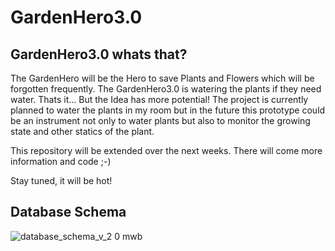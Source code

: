 # GardenHero3.0

## GardenHero3.0 whats that?
The GardenHero will be the Hero to save Plants and Flowers which will be forgotten frequently. 
The GardenHero3.0 is watering the plants if they need water. Thats it... But the Idea has more potential!
The project is currently planned to water the plants in my room but in the future this prototype could be an instrument not only to water plants
but also to monitor the growing state and other statics of the plant.

This repository will be extended over the next weeks.
There will come more information and code ;-)

Stay tuned, it will be hot!

## Database Schema
![database_schema_v_2 0 mwb](https://user-images.githubusercontent.com/56632916/131393494-67070262-ef34-40ee-80d5-1ebb32e41544.png)
